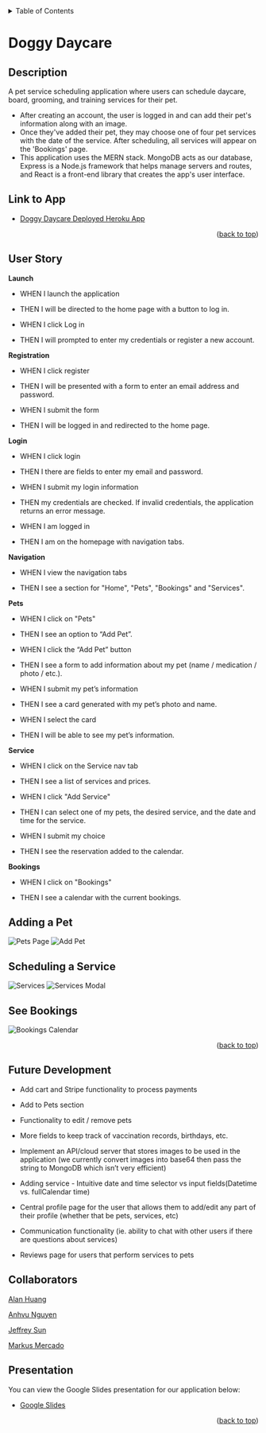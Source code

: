 <div id="top"></div>

<!-- TABLE OF CONTENTS -->
<details>
  <summary>Table of Contents</summary>
  <ol>
    <li><a href="#description">Description</a></li>
    <li><a href="#link-to-the-app">Link to App</a></li>
    <li><a href="#user-story">User Story</a></li>
    <li><a href="#future-development">Future Development</a></li>
    <li><a href="#collaborators">Collaborators</a></li>
  </ol>
</details>

# Doggy Daycare

## Description



A pet service scheduling application where users can schedule daycare, board, grooming, and training services for their pet.

* After creating an account, the user is logged in and can add their pet's information along with an image. 
* Once they've added their pet, they may choose one of four pet services with the date of the service. After scheduling, all services will appear on the 'Bookings' page. 
* This application uses the MERN stack. MongoDB acts as our database, Express is a Node.js framework that helps manage servers and routes, and React is a front-end library that creates the app's user interface.


## Link to App

* [Doggy Daycare Deployed Heroku App](https://lit-everglades-07230.herokuapp.com/)


<p align="right">(<a href="#top">back to top</a>)</p>


## User Story

**Launch**

* WHEN I launch the application 

* THEN I will be directed to the home page with a button to log in.

* WHEN I click Log in

* THEN I will prompted to enter my credentials or register a new account.


**Registration**
* WHEN I click register

* THEN I will be presented with a form to enter an email address and password.

* WHEN I submit the form

* THEN I will be logged in and redirected to the home page.

**Login**

* WHEN I click login 

* THEN I there are fields to enter my email and password.

* WHEN I submit my login information

* THEN my credentials are checked. If invalid credentials, the application returns an error message.

* WHEN I am logged in 

* THEN I am on the homepage with navigation tabs.

**Navigation**

* WHEN I view the navigation tabs 

* THEN I see a section for "Home", "Pets", "Bookings" and "Services".

**Pets**

* WHEN I click on "Pets" 

* THEN I see an option to “Add Pet”.

* WHEN I click the “Add Pet” button

* THEN I see a form to add information about my pet (name / medication / photo / etc.).

* WHEN I submit my pet’s information

* THEN I see a card generated with my pet’s photo and name.

* WHEN I select the card

* THEN I will be able to see my pet’s information.

**Service**

* WHEN I click on the Service nav tab

* THEN I see a list of services and prices.

* WHEN I click "Add Service"

* THEN I can select one of my pets, the desired service, and the date and time for the service.

* WHEN I submit my choice

* THEN I see the reservation added to the calendar.

**Bookings**

* WHEN I click on "Bookings"

* THEN I see a calendar with the current bookings.

## Adding a Pet
![Pets Page](./client/src/assets/pets.png)
![Add Pet](./client/src/assets/add-pet.png)

## Scheduling a Service
![Services](./client/src/assets/services.png)
![Services Modal](./client/src/assets/service-modal.png)

## See Bookings
![Bookings Calendar](./client/src/assets/bookings.png)

<p align="right">(<a href="#top">back to top</a>)</p>

## Future Development

* Add cart and Stripe functionality to process payments

* Add to Pets section

* Functionality to edit / remove pets

* More fields to keep track of vaccination records, birthdays, etc.

* Implement an API/cloud server that stores images to be used in the application (we currently convert images into base64 then pass the 
string to MongoDB which isn’t very efficient)

* Adding service - Intuitive date and time selector vs input fields(Datetime vs. fullCalendar time)

* Central profile page for the user that allows them to add/edit any part of their profile (whether that be pets, services, etc)

* Communication functionality (ie. ability to chat with other users if there are questions about services)

* Reviews page for users that perform services to pets

## Collaborators
[Alan Huang](https://github.com/ahuang23)

[Anhvu Nguyen](https://github.com/IamIncognito123)

[Jeffrey Sun](https://github.com/jffsun)

[Markus Mercado](https://github.com/markkoos)

## Presentation

You can view the Google Slides presentation for our application below:
* [Google Slides](https://docs.google.com/presentation/d/10zNjL1TkRq0khWF7hR4A9t8Ch_vfp-Jl8D8cHg7860g/edit?usp=sharing)

<p align="right">(<a href="#top">back to top</a>)</p>
